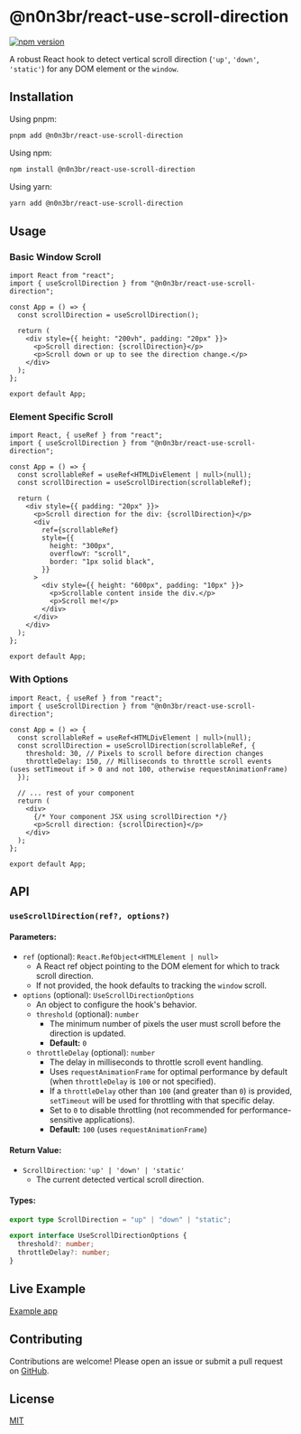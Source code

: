 # @n0n3br/react-use-scroll-direction

[![npm version](https://badge.fury.io/js/%40n0n3br%2Fuse-scroll-direction.svg)](https://badge.fury.io/js/%40n0n3br%2Fuse-scroll-direction)

A robust React hook to detect vertical scroll direction (`'up'`, `'down'`, `'static'`) for any DOM element or the `window`.

## Installation

Using pnpm:

```bash
pnpm add @n0n3br/react-use-scroll-direction
```

Using npm:

```bash
npm install @n0n3br/react-use-scroll-direction
```

Using yarn:

```bash
yarn add @n0n3br/react-use-scroll-direction
```

## Usage

### Basic Window Scroll

```tsx
import React from "react";
import { useScrollDirection } from "@n0n3br/react-use-scroll-direction";

const App = () => {
  const scrollDirection = useScrollDirection();

  return (
    <div style={{ height: "200vh", padding: "20px" }}>
      <p>Scroll direction: {scrollDirection}</p>
      <p>Scroll down or up to see the direction change.</p>
    </div>
  );
};

export default App;
```

### Element Specific Scroll

```tsx
import React, { useRef } from "react";
import { useScrollDirection } from "@n0n3br/react-use-scroll-direction";

const App = () => {
  const scrollableRef = useRef<HTMLDivElement | null>(null);
  const scrollDirection = useScrollDirection(scrollableRef);

  return (
    <div style={{ padding: "20px" }}>
      <p>Scroll direction for the div: {scrollDirection}</p>
      <div
        ref={scrollableRef}
        style={{
          height: "300px",
          overflowY: "scroll",
          border: "1px solid black",
        }}
      >
        <div style={{ height: "600px", padding: "10px" }}>
          <p>Scrollable content inside the div.</p>
          <p>Scroll me!</p>
        </div>
      </div>
    </div>
  );
};

export default App;
```

### With Options

```tsx
import React, { useRef } from "react";
import { useScrollDirection } from "@n0n3br/react-use-scroll-direction";

const App = () => {
  const scrollableRef = useRef<HTMLDivElement | null>(null);
  const scrollDirection = useScrollDirection(scrollableRef, {
    threshold: 30, // Pixels to scroll before direction changes
    throttleDelay: 150, // Milliseconds to throttle scroll events (uses setTimeout if > 0 and not 100, otherwise requestAnimationFrame)
  });

  // ... rest of your component
  return (
    <div>
      {/* Your component JSX using scrollDirection */}
      <p>Scroll direction: {scrollDirection}</p>
    </div>
  );
};

export default App;
```

## API

### `useScrollDirection(ref?, options?)`

#### Parameters:

- `ref` (optional): `React.RefObject<HTMLElement | null>`
  - A React ref object pointing to the DOM element for which to track scroll direction.
  - If not provided, the hook defaults to tracking the `window` scroll.
- `options` (optional): `UseScrollDirectionOptions`
  - An object to configure the hook's behavior.
  - `threshold` (optional): `number`
    - The minimum number of pixels the user must scroll before the direction is updated.
    - **Default:** `0`
  - `throttleDelay` (optional): `number`
    - The delay in milliseconds to throttle scroll event handling.
    - Uses `requestAnimationFrame` for optimal performance by default (when `throttleDelay` is `100` or not specified).
    - If a `throttleDelay` other than `100` (and greater than `0`) is provided, `setTimeout` will be used for throttling with that specific delay.
    - Set to `0` to disable throttling (not recommended for performance-sensitive applications).
    - **Default:** `100` (uses `requestAnimationFrame`)

#### Return Value:

- `ScrollDirection`: `'up' | 'down' | 'static'`
  - The current detected vertical scroll direction.

#### Types:

```typescript
export type ScrollDirection = "up" | "down" | "static";

export interface UseScrollDirectionOptions {
  threshold?: number;
  throttleDelay?: number;
}
```

## Live Example

[Example app](https://rogeriolaa.github.io/react-use-scroll-direction/)

## Contributing

Contributions are welcome! Please open an issue or submit a pull request on [GitHub](https://github.com/rogeriolaa/react-use-scroll-direction).

## License

[MIT](./LICENSE)
